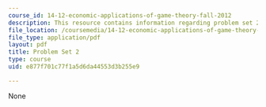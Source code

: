 ```yaml
---
course_id: 14-12-economic-applications-of-game-theory-fall-2012
description: This resource contains information regarding problem set 2.
file_location: /coursemedia/14-12-economic-applications-of-game-theory-fall-2012/e877f701c77f1a5d6da44553d3b255e9_MIT14_12F12_pset2.pdf
file_type: application/pdf
layout: pdf
title: Problem Set 2
type: course
uid: e877f701c77f1a5d6da44553d3b255e9

---
```

None